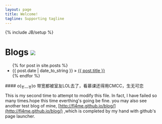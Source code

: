 ```yaml
---
layout: page
title: Welcome!
tagline: Supporting tagline
---
```

{% include JB/setup %}
# Blogs  <img src="http://www.easyicon.net/api/resizeApi.php?id=566847&size=48" style="margin-top:-60px; margin-right:10px;"/>
<ul class="posts">
  {% for post in site.posts %}
    <li><span>{{ post.date | date_to_string }}</span> &raquo; <a href="{{ BASE_PATH }}{{ post.url }}">{{ post.title }}</a></li>
  {% endfor %}
</ul>
####  o(╥﹏╥)o   带宽都被室友LOL去了，看慕课还得用CMCC，生无可恋


This is my second time to attempt to modify this file. In fact, I have failed so many times.hope this time everthing's going be fine.
you may also see another test blog of mine, [http://fl4me.github.io/blog/](http://fl4me.github.io/blog/) ,which is completed by my hand with github's page launcher.
